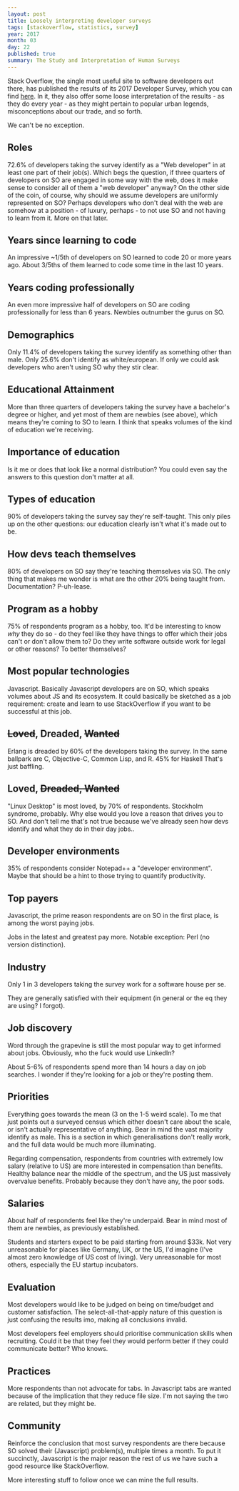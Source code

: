 ```yaml
---
layout: post
title: Loosely interpreting developer surveys
tags: [stackoverflow, statistics, survey]
year: 2017
month: 03
day: 22
published: true
summary: The Study and Interpretation of Human Surveys
---
```

Stack Overflow, the single most useful site to software developers out there, has
published the results of its 2017 Developer Survey, which you can find
[here](http://stackoverflow.com/insights/survey/2017/). In it, they also offer some loose
interpretation of the results - as they do every year - as they might pertain to popular
urban legends, misconceptions about our trade, and so forth.

We can't be no exception.

## Roles

72.6% of developers taking the survey identify as a "Web developer" in at least one part
of their job(s). Which begs the question, if three quarters of developers on SO are
engaged in some way with the web, does it make sense to consider all of them a "web
developer" anyway? On the other side of the coin, of course, why should we assume
developers are uniformly represented on SO? Perhaps developers who don't deal with the web
are somehow at a position - of luxury, perhaps - to not use SO and not having to learn
from it. More on that later.

## Years since learning to code

An impressive ~1/5th of developers on SO learned to code 20 or more years ago. About
3/5ths of them learned to code some time in the last 10 years.

## Years coding professionally

An even more impressive half of developers on SO are coding professionally for less than 6
years. Newbies outnumber the gurus on SO.

## Demographics

Only 11.4% of developers taking the survey identify as something other than male. Only
25.6% don't identify as white/european. If only we could ask developers who aren't using
SO why they stir clear.

## Educational Attainment

More than three quarters of developers taking the survey have a bachelor's degree or
higher, and yet most of them are newbies (see above), which means they're coming to SO to
learn. I think that speaks volumes of the kind of education we're receiving.

## Importance of education

Is it me or does that look like a normal distribution? You could even say the answers to
this question don't matter at all.

## Types of education

90% of developers taking the survey say they're self-taught. This only piles up on the
other questions: our education clearly isn't what it's made out to be.

## How devs teach themselves

80% of developers on SO say they're teaching themselves via SO. The only thing that makes
me wonder is what are the other 20% being taught from. Documentation? P-uh-lease.

## Program as a hobby

75% of respondents program as a hobby, too. It'd be interesting to know _why_ they do so -
do they feel like they have things to offer which their jobs can't or don't allow them to?
Do they write software outside work for legal or other reasons? To better themselves?


## Most popular technologies

Javascript. Basically Javascript developers are on SO, which speaks volumes about JS and
its ecosystem. It could basically be sketched as a job requirement: create and learn to
use StackOverflow if you want to be successful at this job.

## ~~Loved~~, Dreaded, ~~Wanted~~

Erlang is dreaded by 60% of the developers taking the survey. In the same ballpark are C,
Objective-C, Common Lisp, and R. 45% for Haskell That's just baffling.

## Loved, ~~Dreaded, Wanted~~

"Linux Desktop" is most loved, by 70% of respondents. Stockholm syndrome, probably. Why
else would you love a reason that drives you to SO. And don't tell me that's not true
because we've already seen how devs identify and what they do in their day jobs..


## Developer environments

35% of respondents consider Notepad++ a "developer environment". Maybe that should be a
hint to those trying to quantify productivity.

## Top payers

Javascript, the prime reason respondents are on SO in the first place, is among the worst
paying jobs.

Jobs in the latest and greatest pay more. Notable exception: Perl (no version
distinction).

## Industry

Only 1 in 3 developers taking the survey work for a software house per se.

They are generally satisfied with their equipment (in general or the eq they are using? I
forgot).

## Job discovery

Word through the grapevine is still the most popular way to get informed about jobs.
Obviously, who the fuck would use LinkedIn?

About 5-6% of respondents spend more than 14 hours a day on job searches. I wonder if
they're looking for a job or they're posting them.

## Priorities

Everything goes towards the mean (3 on the 1-5 weird scale). To me that just points out a
surveyed census which either doesn't care about the scale, or isn't actually
representative of anything. Bear in mind the vast majority identify as male. This is a
section in which generalisations don't really work, and the full data would be much more
illuminating.

Regarding compensation, respondents from countries with extremely low salary (relative to
US) are more interested in compensation than benefits. Healthy balance near the middle of
the spectrum, and the US just massively overvalue benefits. Probably because they don't
have any, the poor sods.

## Salaries

About half of respondents feel like they're underpaid. Bear in mind most of them are
newbies, as previously established.

Students and starters expect to be paid starting from around $33k. Not very unreasonable
for places like Germany, UK, or the US, I'd imagine (I've almost zero knowledge of US cost of
living). Very unreasonable for most others, especially the EU startup incubators.

## Evaluation

Most developers would like to be judged on being on time/budget and customer satisfaction.
The select-all-that-apply nature of this question is just confusing the results imo,
making all conclusions invalid.

Most developers feel employers should prioritise communication skills when recruiting.
Could it be that they feel they would perform better if they could communicate better? Who
knows.

##  Practices

More respondents than not advocate for tabs. In Javascript tabs are wanted because of the
implication that they reduce file size. I'm not saying the two are related, but they might
be.

## Community

Reinforce the conclusion that most survey respondents are there because SO solved their
(Javascript) problem(s), multiple times a month. To put it succinctly, Javascript is the
major reason the rest of us we have such a good resource like StackOverflow.

More interesting stuff to follow once we can mine the full results.

